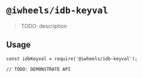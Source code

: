 # `@iwheels/idb-keyval`

> TODO: description

## Usage

```
const idbKeyval = require('@iwheels/idb-keyval');

// TODO: DEMONSTRATE API
```
